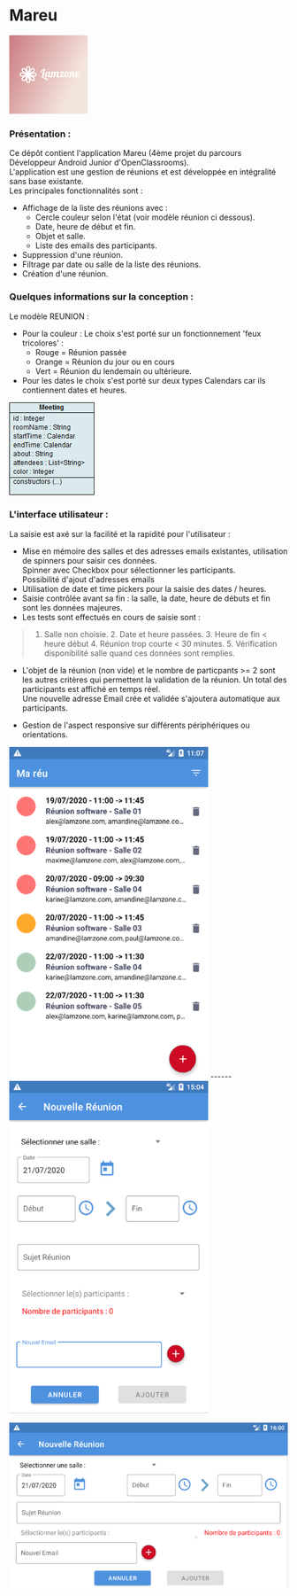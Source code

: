 #  Mareu

![Logo](img/Logo-Lamzone.png)

### Présentation :
Ce dépôt contient l'application Mareu (4ème projet du parcours Développeur Android Junior d'OpenClassrooms).   
L'application est une gestion de réunions et est développée en intégralité sans base existante.  
Les principales fonctionnalités sont :  
  - Affichage de la liste des réunions avec :  
    - Cercle couleur selon l'état (voir modèle réunion ci dessous).  
    - Date, heure de début et fin.  
    - Objet et salle.  
    - Liste des emails des participants.  
  - Suppression d'une réunion.
  - Filtrage par date ou salle de la liste des réunions.
  - Création d'une réunion.

### Quelques informations sur la conception :  
Le modèle REUNION :
* Pour la couleur : Le choix  s'est porté sur un fonctionnement 'feux tricolores' :
  - Rouge = Réunion passée
  - Orange = Réunion du jour ou en cours
  - Vert = Réunion du lendemain ou ultérieure.  
* Pour les dates le choix s'est porté sur deux types Calendars car ils contiennent dates et heures.  

![Screenshoot_Github_Meeting-Class](img/Meeting-Class.png)  

### L'interface utilisateur :
La saisie est axé sur la facilité et la rapidité pour l'utilisateur :
  * Mise en mémoire des salles et des adresses emails existantes, utilisation de spinners pour saisir ces données.  
    Spinner avec Checkbox pour sélectionner les participants.  
    Possibilité d'ajout d'adresses emails
  * Utilisation de date et time pickers pour la saisie des dates / heures.
  * Saisie contrôlée avant sa fin : la salle, la date, heure de débuts et fin sont les données majeures.  
  * Les tests sont effectués en cours de saisie sont :
  >   1. Salle non choisie.
      2. Date et heure passées.
      3. Heure de fin < heure début
      4. Réunion trop courte < 30 minutes.
      5. Vérification disponibilité salle quand ces données sont remplies.

  * L'objet de la réunion (non vide) et le nombre de particpants >= 2 sont les autres critères qui permettent la validation de la réunion.
  Un total des participants est affiché en temps réel.  
  Une nouvelle adresse Email crée   et validée s'ajoutera automatique aux participants.   

  * Gestion de l'aspect responsive sur différents périphériques ou orientations.

![Screenshot_Github](img/Mareu_Liste.png) ------ ![Screenshot_Github](img/Mareu_Add-Meeting.png)

 ![Screenshot_Github](img/Mareu_Add-Meeting-Landscape.png)
